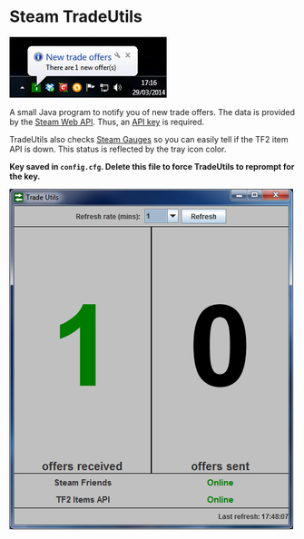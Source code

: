 Steam TradeUtils
================
![Notification](readme_images/notification.png)

A small Java program to notify you of new trade offers. The data is provided by the [Steam Web API](https://developer.valvesoftware.com/wiki/Steam_Web_API/IEconService). Thus, an [API key](http://steamcommunity.com/dev/apikey) is required.

TradeUtils also checks [Steam Gauges](http://steamgaug.es/) so you can easily tell if the TF2 item API is down. This status is reflected by the tray icon color.

**Key saved in `config.cfg`. Delete this file to force TradeUtils to reprompt for the key.**

![Main app](readme_images/main.png)
